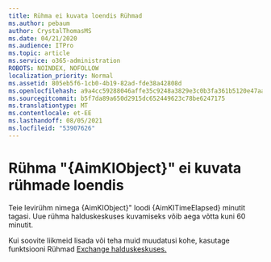 ```yaml
---
title: Rühma ei kuvata loendis Rühmad
ms.author: pebaum
author: CrystalThomasMS
ms.date: 04/21/2020
ms.audience: ITPro
ms.topic: article
ms.service: o365-administration
ROBOTS: NOINDEX, NOFOLLOW
localization_priority: Normal
ms.assetid: 805eb5f6-1cb0-4b19-82ad-fde38a42808d
ms.openlocfilehash: a9a4cc59288046affe35c9248a3829e3c0b3fa361b5120e47aaeaa34eec7a983
ms.sourcegitcommit: b5f7da89a650d2915dc652449623c78be6247175
ms.translationtype: MT
ms.contentlocale: et-EE
ms.lasthandoff: 08/05/2021
ms.locfileid: "53907626"
---
```

# <a name="your-group-aimkiobject-not-showing-in-groups-list"></a>Rühma "{AimKIObject}" ei kuvata rühmade loendis

Teie levirühm nimega {AimKIObject}" loodi {AimKITimeElapsed} minutit tagasi. Uue rühma halduskeskuses kuvamiseks võib aega võtta kuni 60 minutit.
  
Kui soovite liikmeid lisada või teha muid muudatusi kohe, kasutage funktsiooni Rühmad [Exchange halduskeskuses.](https://outlook.office365.com/ecp/?rfr=Admin_o365&amp;exsvurl=1&amp;mkt=en-US.aspx)
  

